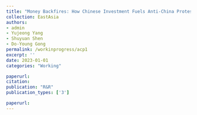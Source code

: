 ```yaml
---
title: "Money Backfires: How Chinese Investment Fuels Anti-China Protests Abroad"
collection: EastAsia
authors: 
- admin
- Yujeong Yang
- Shuyuan Shen
- Do-Young Gong
permalink: /workinprogress/acp1
excerpt: ''
date: 2023-01-01
categories: "Working"

paperurl: 
citation:
publication: "R&R"
publication_types: ['3']

paperurl: 
---
```


